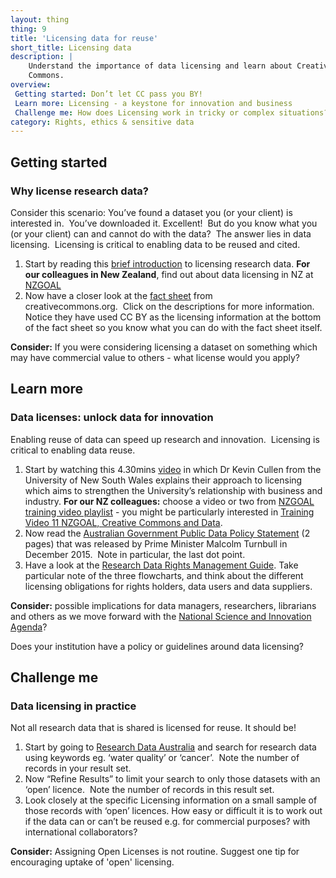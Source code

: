 ```yaml
---
layout: thing
thing: 9
title: 'Licensing data for reuse'
short_title: Licensing data
description: |
    Understand the importance of data licensing and learn about Creative
    Commons.
overview:
 Getting started: Don’t let CC pass you BY!
 Learn more: Licensing - a keystone for innovation and business
 Challenge me: How does Licensing work in tricky or complex situations?
category: Rights, ethics & sensitive data
---
```

## Getting started
### Why license research data?

Consider this scenario: You’ve found a dataset you (or your client) is
interested in.  You’ve downloaded it. Excellent!  But do you know what
you (or your client) can and cannot do with the data?  The answer lies
in data licensing.  Licensing is critical to enabling data to be reused
and cited.

1.  Start by reading this [brief
    introduction](https://www.ands.org.au/working-with-data/publishing-and-reusing-data/licensing-for-reuse)
    to licensing research data.
    **For our colleagues in New Zealand**, find out about data licensing
    in NZ at
    [NZGOAL](https://www.ict.govt.nz/guidance-and-resources/open-government/new-zealand-government-open-access-and-licensing-nzgoal-framework/)
2.  Now have a closer look at the
    [fact sheet](https://creativecommons.org.au/materials/factsheets/cc-licences.pdf) from creativecommons.org.  Click on the descriptions for more
    information. Notice they have used CC BY as the licensing
    information at the bottom of the fact sheet so you know what you can do
    with the fact sheet itself.

**Consider:** If you were considering licensing a dataset on something
which may have commercial value to others - what license would you
apply?

## Learn more 
### Data licenses: unlock data for innovation

Enabling reuse of data can speed up research and innovation.  Licensing
is critical to enabling data reuse.

1.  Start by watching this 4.30mins
    [video](https://youtu.be/LmyzF7iJp3E?list=PLG25fMbdLRa7QH8_yyNSgzkQOTBVsTK2r)
    in which Dr Kevin Cullen from the University of New South Wales
    explains their approach to licensing which aims to strengthen the
    University’s relationship with business and industry.
    **For our NZ colleagues:** choose a video or two from [NZGOAL
    training video
    playlist](https://www.youtube.com/playlist?list=PLKAGOg1JYnPntUL_WE2evkt-jLY2Ng2bB) -
    you might be particularly interested in [Training Video 11 NZGOAL,
    Creative Commons and
    Data](https://www.youtube.com/watch?v=OFOIsTgbKzg&index=11&list=PLKAGOg1JYnPntUL_WE2evkt-jLY2Ng2bB).
2.  Now read the [Australian Government Public Data Policy
    Statement](https://www.dpmc.gov.au/sites/default/files/publications/aust_govt_public_data_policy_statement_1.pdf "Australian Government Public Data policy statement")
    (2 pages) that was released by Prime Minister Malcolm Turnbull in
    December 2015.  Note in particular, the last dot point.
3.  Have a look at the [Research Data Rights Management
    Guide](https://ardc.edu.au/resource/research-data-rights-management-guide-2/ "research data Rights Management Guide").
    Take particular note of the three flowcharts, and think about the
    different licensing obligations for rights holders, data users and
    data suppliers.

**Consider:** possible implications for data managers, researchers,
librarians and others as we move forward with the [National Science
and Innovation Agenda](http://www.innovation.gov.au/page/agenda)?

Does your institution have a policy or guidelines around data
licensing?


## Challenge me
### Data licensing in practice

Not all research data that is shared is licensed for reuse. It should
be!

1.  Start by going to [Research Data
    Australia](https://researchdata.ands.org.au) and search for research
    data using keywords eg. ‘water quality’ or ‘cancer’.  Note the
    number of records in your result set.
2.  Now “Refine Results” to limit your search to only those datasets
    with an ‘open’ licence.  Note the number of records in this result
    set.
3.  Look closely at the specific Licensing information on a small sample
    of those records with ‘open’ licences. How easy or difficult it is
    to work out if the data can or can’t be reused e.g. for commercial
    purposes? with international collaborators?

**Consider:** Assigning Open Licenses is not routine. Suggest one tip
for encouraging uptake of 'open' licensing.
